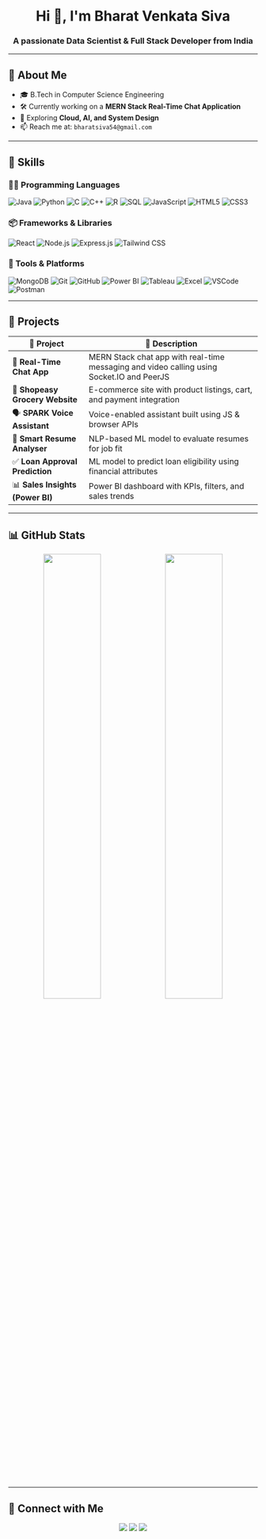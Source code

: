 
<h1 align="center">
 <strong> Hi <span>👋</span>, I'm Bharat Venkata Siva</strong>
</h1>

<h3 align="center">
  A passionate Data Scientist & Full Stack Developer from India
</h3>

---

## 🧠 About Me

- 🎓 B.Tech in Computer Science Engineering  
- 🛠️ Currently working on a **MERN Stack Real-Time Chat Application**
- 🌱 Exploring **Cloud, AI, and System Design**
- 📫 Reach me at: `bharatsiva54@gmail.com`

---

## 🚀 Skills

### 👨‍💻 Programming Languages  
![Java](https://img.shields.io/badge/Java-orange?logo=java&logoColor=white)
![Python](https://img.shields.io/badge/Python-3776AB?logo=python&logoColor=white)
![C](https://img.shields.io/badge/C-00599C?logo=c&logoColor=white)
![C++](https://img.shields.io/badge/C++-00599C?logo=c%2B%2B&logoColor=white)
![R](https://img.shields.io/badge/R-276DC3?logo=r&logoColor=white)
![SQL](https://img.shields.io/badge/SQL-4479A1?logo=sqlite&logoColor=white)
![JavaScript](https://img.shields.io/badge/JavaScript-F7DF1E?logo=javascript&logoColor=black)
![HTML5](https://img.shields.io/badge/HTML5-E34F26?logo=html5&logoColor=white)
![CSS3](https://img.shields.io/badge/CSS3-1572B6?logo=css3&logoColor=white)

### 📦 Frameworks & Libraries  
![React](https://img.shields.io/badge/React-61DAFB?logo=react&logoColor=black)
![Node.js](https://img.shields.io/badge/Node.js-339933?logo=node.js&logoColor=white)
![Express.js](https://img.shields.io/badge/Express.js-000000?logo=express&logoColor=white)
![Tailwind CSS](https://img.shields.io/badge/Tailwind_CSS-38B2AC?logo=tailwind-css&logoColor=white)

### 🧰 Tools & Platforms  
![MongoDB](https://img.shields.io/badge/MongoDB-47A248?logo=mongodb&logoColor=white)
![Git](https://img.shields.io/badge/Git-F05032?logo=git&logoColor=white)
![GitHub](https://img.shields.io/badge/GitHub-181717?logo=github&logoColor=white)
![Power BI](https://img.shields.io/badge/PowerBI-F2C811?logo=powerbi&logoColor=black)
![Tableau](https://img.shields.io/badge/Tableau-E97627?logo=tableau&logoColor=white)
![Excel](https://img.shields.io/badge/Excel-217346?logo=microsoft-excel&logoColor=white)
![VSCode](https://img.shields.io/badge/VS_Code-007ACC?logo=visual-studio-code&logoColor=white)
![Postman](https://img.shields.io/badge/Postman-FF6C37?logo=postman&logoColor=white)

---

## 💼 Projects

| 🔨 Project | 📝 Description |
|-----------|----------------|
| 💬 **Real-Time Chat App** | MERN Stack chat app with real-time messaging and video calling using Socket.IO and PeerJS |
| 🛒 **Shopeasy Grocery Website** | E-commerce site with product listings, cart, and payment integration |
| 🗣️ **SPARK Voice Assistant** | Voice-enabled assistant built using JS & browser APIs |
| 📄 **Smart Resume Analyser** | NLP-based ML model to evaluate resumes for job fit |
| ✅ **Loan Approval Prediction** | ML model to predict loan eligibility using financial attributes |
| 📊 **Sales Insights (Power BI)** | Power BI dashboard with KPIs, filters, and sales trends |

---

## 📊 GitHub Stats

<p align="center">
  <img src="https://github-readme-stats.vercel.app/api?username=Bharat613&show_icons=true&theme=tokyonight" width="48%" />
  <img src="https://github-readme-streak-stats.herokuapp.com/?user=Bharat613&theme=tokyonight" width="48%" />
</p>

---

## 🔗 Connect with Me

<p align="center">
  <a href="mailto:bharatsiva54@gmail.com"><img src="https://img.shields.io/badge/Email-D14836?logo=gmail&logoColor=white" /></a>
  <a href="https://www.linkedin.com/in/bharat-venkata-siva-katta-14665424a/"><img src="https://img.shields.io/badge/LinkedIn-0077B5?logo=linkedin&logoColor=white" /></a>
  <a href="https://github.com/Bharat613"><img src="https://img.shields.io/badge/GitHub-181717?logo=github&logoColor=white" /></a>
</p>
